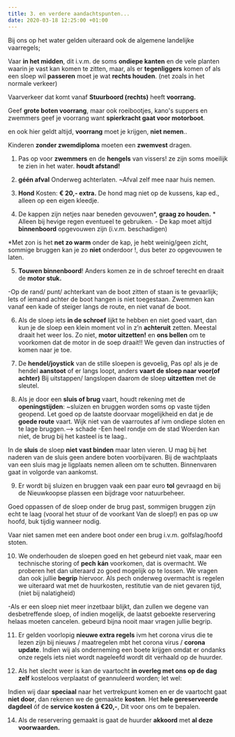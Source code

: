 ```yaml
---
title: 3. en verdere aandachtspunten...
date: 2020-03-18 12:25:00 +01:00
---
```


Bij ons op het water gelden uiteraard ook de algemene landelijke vaarregels;

Vaar **in het midden**, dit i.v.m. de soms **ondiepe kanten** en de vele planten waarin je vast kan komen te zitten, maar, als er **tegenliggers** komen of als een sloep wil **passeren** moet je wat **rechts houden**. (net zoals in het normale verkeer)

Vaarverkeer dat komt vanaf **Stuurboord (rechts)** heeft **voorrang.**

Geef **grote boten voorrang**, maar ook roeibootjes, kano's suppers en zwemmers geef je voorrang want **spierkracht gaat voor motorboot**.

en ook hier geldt altijd, **voorrang** moet je krijgen, **niet nemen**..

Kinderen **zonder zwemdiploma** moeten een **zwemvest** dragen.

1) Pas op voor **zwemmers** en de **hengels** van vissers! ze zijn soms moeilijk te zien in het water. **houdt afstand!** 

2) **géén afval** Onderweg achterlaten.  ~Afval zelf mee naar huis nemen.

3) **Hond** Kosten: **€ 20,- extra.** De hond mag niet op de kussens, kap ed., alleen op een eigen kleedje. 

4) De kappen zijn netjes naar beneden gevouwen*, **graag zo houden.**  * Alleen bij hevige regen eventueel te gebruiken. - De kap moet altijd **binnenboord** opgevouwen zijn (i.v.m. beschadigen)

*Met zon is het **net zo warm** onder de kap, je hebt weinig/geen zicht,  sommige bruggen kan je zo **niet** onderdoor !, dus beter zo opgevouwen te laten.

5) **Touwen binnenboord**! Anders komen ze in de schroef terecht en draait de **motor stuk.**

-Op de rand/ punt/ achterkant van de boot zitten of staan is te gevaarlijk; Iets of iemand achter de boot hangen is niet toegestaan. Zwemmen kan vanaf een kade of steiger langs de route, en niet vanaf de boot.

6) Als de sloep iets **in de schroef** lijkt te hebben en niet goed vaart, dan kun je de sloep een klein moment vol in z’n **achteruit** zetten. Meestal draait het weer los. Zo niet, **motor uitzetten!** en **ons bellen** om te voorkomen dat de motor in de soep draait!! We geven dan instructies of komen naar je toe.

7) De **hendel/joystick** van de stille sloepen is gevoelig, Pas op! als je de hendel **aanstoot** of er langs loopt, anders **vaart de sloep naar voor(of achter)**
Bij uitstappen/ langslopen daarom de sloep **uitzetten** met de sleutel.

8) Als je door een **sluis of brug** vaart, houdt rekening met de **openingstijden**:   ~sluizen en bruggen worden soms op vaste tijden geopend. Let goed op de laatste doorvaar mogelijkheid en dat je de **goede route** vaart.
Wijk niet van de vaarroutes af ivm ondiepe sloten en te lage bruggen.--> schade
-Een heel rondje om de stad Woerden kan niet, de brug bij het kasteel is te laag..

In de **sluis** de sloep **niet vast binden** maar laten vieren.
U mag bij het naderen van de sluis geen andere boten voorbijvaren. Bij de wachtplaats van een sluis mag je ligplaats nemen alleen om te schutten. Binnenvaren gaat in volgorde van aankomst.

9) Er wordt bij sluizen en bruggen vaak een paar euro **tol** gevraagd en bij de Nieuwkoopse plassen een bijdrage voor natuurbeheer.

Goed oppassen of de sloep onder de brug past, sommigen bruggen zijn echt te laag (vooral het stuur of de voorkant Van de sloep!) en pas op uw hoofd, buk tijdig wanneer nodig.
 
Vaar niet samen met een andere boot onder een brug i.v.m. golfslag/hoofd stoten.

10) We onderhouden de sloepen goed en het gebeurd niet vaak, maar een technische storing of **pech** **kán** voorkomen, dat is overmacht. We proberen het dan uiteraard zo goed mogelijk op te lossen. We vragen dan ook jullie **begrip** hiervoor. Als pech onderweg overmacht is regelen we uiteraard wat met de huurkosten, restitutie van de niet gevaren tijd, (niet bij nalatigheid)

-Als er een sloep niet meer inzetbaar blijkt, dan zullen we degene van desbetreffende sloep, of indien mogelijk, de laatst geboekte reservering helaas moeten cancelen. gebeurd bijna nooit maar vragen jullie begrip.

11) Er gelden voorlopig **nieuwe extra regels** ivm het corona virus die te lezen zijn bij nieuws / maatregelen mbt het corona virus / **corona update**. Indien wij als onderneming een boete krijgen omdat er ondanks onze regels iets niet wordt nageleefd wordt dit verhaald op de huurder.

13) Als het slecht weer is kan de vaartocht **in overleg met ons op de dag zelf** kosteloos verplaatst of geannuleerd worden; 
let wel:

Indien wij daar **speciaal** naar het vertrekpunt komen en er de vaartocht gaat **niet door**, dan rekenen we de gemaakte **kosten**. 
Het **hele gereserveerde dagdeel**  óf de **service kosten á €20,-**, Dit voor ons om te bepalen.

14) Als de reservering gemaakt is gaat de huurder **akkoord** met **al deze voorwaarden.**
